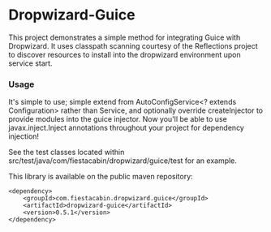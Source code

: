 Dropwizard-Guice
================

This project demonstrates a simple method for integrating Guice with Dropwizard. It uses classpath scanning courtesy of the Reflections project to discover resources to install into the dropwizard environment upon service start.

### Usage

It's simple to use; simple extend from AutoConfigService<? extends Configuration> rather than Service, and optionally override createInjector to provide modules into the guice injector. Now you'll be able to use javax.inject.Inject annotations throughout your project for dependency injection!

See the test classes located within src/test/java/com/fiestacabin/dropwizard/guice/test for an example.

This library is available on the public maven repository:

    <dependency>
        <groupId>com.fiestacabin.dropwizard.guice</groupId>
        <artifactId>dropwizard-guice</artifactId>
        <version>0.5.1</version>
    </dependency>
    